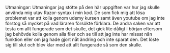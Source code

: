 Utmaningar:
Utmaningar jag stötte på den här uppgiften var hur jag skulle använda mig utav Razor-syntax i min kod. De som fick mig att lösa problemet var att kolla genom udemy kursen samt även youtube om jag inte förstog så mycket på vad läraren försökte förklara.
De andra saken var att testa om allt fungerade som det skulle, det gick lite dåligt i början eftersom jag behövde kolla genom alla filer och se till att jag inte har missat nån funktion eller om jag hade gjort nåt ändring och inte sparat den.
Det löste sig till slut och blev klar med att allt fungerade så som den skulle.
